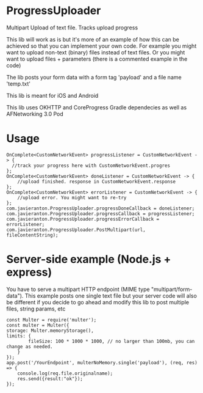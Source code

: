 # ProgressUploader
Multipart Upload of text file. Tracks upload progress

This lib will work as is but it's more of an example of how this can be achieved so that you can implement your own code. For example you might want to upload non-text (binary) files instead of text files. Or you might want to upload files + parameters (there is a commented example in the code)

The lib posts your form data with a form tag 'payload' and a file name 'temp.txt'

This lib is meant for iOS and Android

This lib uses OKHTTP and CoreProgress Gradle dependecies as well as AFNetworking 3.0 Pod
# Usage
    OnComplete<CustomNetworkEvent> progressListener = CustomNetworkEvent -> {   
      //track your progress here with CustomNetworkEvent.progres
    };
    OnComplete<CustomNetworkEvent> doneListener = CustomNetworkEvent -> {   
        //upload finished. response in CustomNetworkEvent.response
    };
    OnComplete<CustomNetworkEvent> errorListener = CustomNetworkEvent -> {  
        //upload error. You might want to re-try
    };
    com.javieranton.ProgressUploader.progressDoneCallback = doneListener;
    com.javieranton.ProgressUploader.progressCallback = progressListener;
    com.javieranton.ProgressUploader.progressErrorCallback = errorListener;
    com.javieranton.ProgressUploader.PostMultipart(url, fileContentString);
# Server-side example (Node.js + express)
You have to serve a multipart HTTP endpoint (MIME type "multipart/form-data"). This example posts one single text file but your server code will also be different if you decide to go ahead and modify this lib to post multiple files, string params, etc

    const Multer = require('multer');
    const multer = Multer({
    storage: Multer.memoryStorage(),
    limits: {
            fileSize: 100 * 1000 * 1000, // no larger than 100mb, you can change as needed.
        }
    });
    app.post('/YourEndpoint', multerNoMemory.single('payload'), (req, res) => {
        console.log(req.file.originalname);
        res.send({result:"ok"});
    });
